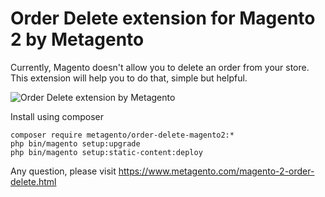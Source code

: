 # Order Delete extension for Magento 2 by Metagento

Currently, Magento doesn't allow you to delete an order from your store. This extension will help you to do that, simple but helpful.

![Order Delete extension by Metagento](http://www.metagento.com/media/metagento/orderdelete-m2/order-grid.jpg)

Install using composer

```
composer require metagento/order-delete-magento2:*
php bin/magento setup:upgrade
php bin/magento setup:static-content:deploy
```

Any question, please visit https://www.metagento.com/magento-2-order-delete.html
